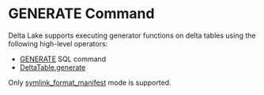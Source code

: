 # GENERATE Command

Delta Lake supports executing generator functions on delta tables using the following high-level operators:

* [GENERATE](DeltaGenerateCommand.md) SQL command
* [DeltaTable.generate](../../DeltaTable.md#generate)

Only [symlink_format_manifest](DeltaGenerateCommand.md#symlink_format_manifest) mode is supported.
